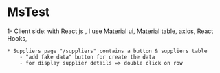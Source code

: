 # MsTest
1- Client side:
    with React js , I use Material ui, Material table, axios, React Hooks, 

    * Suppliers page "/suppliers" contains a button & suppliers table
        - "add fake data" button for create the data 
        - for display supplier details => double click on row
        
